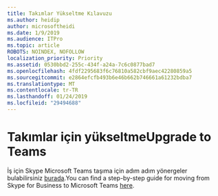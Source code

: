 ```yaml
---
title: Takımlar Yükseltme Kılavuzu
ms.author: heidip
author: microsoftheidi
ms.date: 1/9/2019
ms.audience: ITPro
ms.topic: article
ROBOTS: NOINDEX, NOFOLLOW
localization_priority: Priority
ms.assetid: 0530bbd2-255c-434f-a24a-7c6c0877bad7
ms.openlocfilehash: 4fdf2295683f6c76810a582cbf9aec42280859a5
ms.sourcegitcommit: e2864efcfb493b6e46b662b746661a61232bdba7
ms.translationtype: MT
ms.contentlocale: tr-TR
ms.lasthandoff: 01/24/2019
ms.locfileid: "29494688"
---
```

# <a name="upgrade-to-teams"></a><span data-ttu-id="18d88-102">Takımlar için yükseltme</span><span class="sxs-lookup"><span data-stu-id="18d88-102">Upgrade to Teams</span></span>

<span data-ttu-id="18d88-103">İş için Skype Microsoft Teams taşıma için adım adım yönergeler bulabilirsiniz [burada](https://docs.microsoft.com/en-us/microsoftteams/journey-skypeforbusiness-teams).</span><span class="sxs-lookup"><span data-stu-id="18d88-103">You can find a step-by-step guide for moving from Skype for Business to Microsoft Teams [here](https://docs.microsoft.com/en-us/microsoftteams/journey-skypeforbusiness-teams).</span></span>
  

